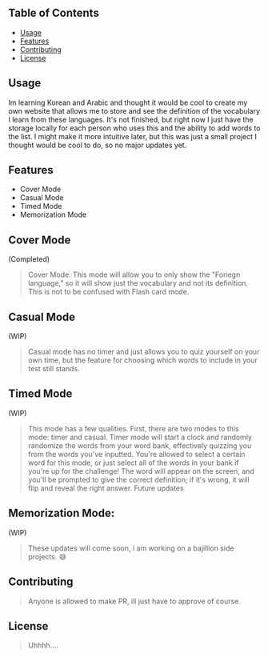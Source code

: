 ## Table of Contents

- [Usage](#usage)
- [Features](#features)
- [Contributing](#contributing)
- [License](#license)

## Usage

Im learning Korean and Arabic and thought it would be cool to create my own website that allows me to store and see the definition of the vocabulary I learn from these languages.
It's not finished, but right now I just have the storage locally for each person who uses this and the ability to add words to the list. I might make it more intuitive later, but this was just a small project I thought would be cool to do, so no major updates yet.

## Features

- Cover Mode
- Casual Mode
- Timed Mode
- Memorization Mode

## Cover Mode

(Completed)

> Cover Mode:
> This mode will allow you to only show the "Foriegn language," so it will show just the vocabulary and not its definition. This is not to be confused with Flash card mode.

## Casual Mode

(WIP)

> Casual mode has no timer and just allows you to quiz yourself on your own time, but the feature for choosing which words to include in your test still stands.

## Timed Mode

(WIP)

> This mode has a few qualities. First, there are two modes to this mode: timer and casual. Timer mode will start a clock and randomly randomize the words from your word bank, effectively quizzing you from the words you've inputted. You're allowed to select a certain word for this mode, or just select all of the words in your bank if you're up for the challenge! The word will appear on the screen, and you'll be prompted to give the correct definition; if it's wrong, it will flip and reveal the right answer.
> Future updates

## Memorization Mode:

(WIP)

> These updates will come soon, i am working on a bajillion side projects. 😅

## Contributing

> Anyone is allowed to make PR, ill just have to approve of course.

## License

> Uhhhh....
